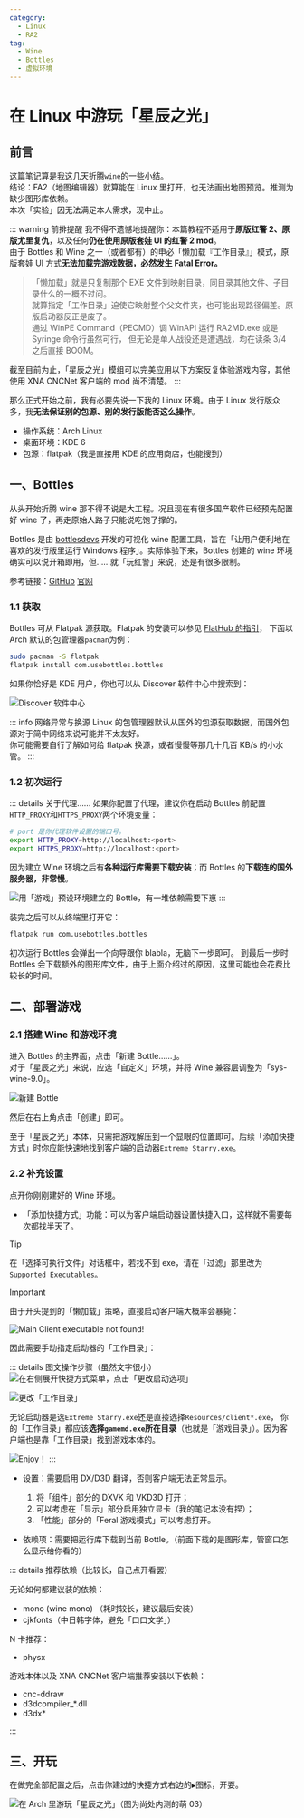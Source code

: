 ```yaml
---
category:
  - Linux
  - RA2
tag:
  - Wine
  - Bottles
  - 虚拟环境
---
```


# 在 Linux 中游玩「星辰之光」

## 前言

这篇笔记算是我这几天折腾`wine`的一些小结。  
结论：FA2（地图编辑器）就算能在 Linux 里打开，也无法画出地图预览。推测为缺少图形库依赖。  
本次「实验」因无法满足本人需求，现中止。

::: warning 前排提醒
我不得不遗憾地提醒你：本篇教程不适用于**原版红警 2、原版尤里复仇**，以及任何**仍在使用原版套娃 UI 的红警 2 mod**。  
由于 Bottles 和 Wine 之一（或者都有）的申必「懒加载『工作目录』」模式，原版套娃 UI 方式**无法加载完游戏数据，必然发生 Fatal Error。**

> 「懒加载」就是只复制那个 EXE 文件到映射目录，同目录其他文件、子目录什么的一概不过问。  
> 就算指定「工作目录」迫使它映射整个父文件夹，也可能出现路径偏差。原版启动器反正是废了。  
> 通过 WinPE Command（PECMD）调 WinAPI 运行 RA2MD.exe 或是 Syringe 命令行虽然可行，
> 但无论是单人战役还是遭遇战，均在读条 3/4 之后直接 BOOM。

截至目前为止，「星辰之光」模组可以完美应用以下方案反复体验游戏内容，其他使用 XNA CNCNet 客户端的 mod 尚不清楚。
:::

那么正式开始之前，我有必要先说一下我的 Linux 环境。由于 Linux 发行版众多，我**无法保证别的包源、别的发行版能否这么操作**。

- 操作系统：Arch Linux
- 桌面环境：KDE 6
- 包源：flatpak（我是直接用 KDE 的应用商店，也能搜到）

## 一、Bottles

从头开始折腾 wine 那不得不说是大工程。况且现在有很多国产软件已经预先配置好 wine 了，再走原始人路子只能说吃饱了撑的。

Bottles 是由 [bottlesdevs](https://github.com/bottlesdevs) 开发的可视化 wine 配置工具，旨在「让用户便利地在喜欢的发行版里运行 Windows 程序」。实际体验下来，Bottles 创建的 wine 环境确实可以说开箱即用，但……就「玩红警」来说，还是有很多限制。

参考链接：[GitHub](https://github.com/bottlesdevs/Bottles) [官网](https://usebottles.com/)

### 1.1 获取

Bottles 可从 Flatpak 源获取。Flatpak 的安装可以参见 [FlatHub 的指引](https://flathub.org/setup)，
下面以 Arch 默认的包管理器`pacman`为例：

```zsh
sudo pacman -S flatpak
flatpak install com.usebottles.bottles
```

如果你恰好是 KDE 用户，你也可以从 Discover 软件中心中搜索到：

![Discover 软件中心](kde_discover_bottles_search.webp)

::: info 网络异常与换源
Linux 的包管理器默认从国外的包源获取数据，而国外包源对于简中网络来说可能并不太友好。  
你可能需要自行了解如何给 flatpak 换源，或者慢慢等那几十几百 KB/s 的小水管。
:::

### 1.2 初次运行

::: details 关于代理……
如果你配置了代理，建议你在启动 Bottles 前配置`HTTP_PROXY`和`HTTPS_PROXY`两个环境变量：
```zsh
# port 是你代理软件设置的端口号。
export HTTP_PROXY=http://localhost:<port>
export HTTPS_PROXY=http://localhost:<port>
```
因为建立 Wine 环境之后有**各种运行库需要下载安装**；而 Bottles 的**下载连的国外服务器，非常慢**。

![用「游戏」预设环境建立的 Bottle，有一堆依赖需要下崽](bottle_dependencies.webp)
:::

装完之后可以从终端里打开它：
```zsh
flatpak run com.usebottles.bottles
```

初次运行 Bottles 会弹出一个向导跟你 blabla，无脑下一步即可。
到最后一步时 Bottles 会下载额外的图形库文件，由于上面介绍过的原因，这里可能也会花费比较长的时间。

## 二、部署游戏

### 2.1 搭建 Wine 和游戏环境

进入 Bottles 的主界面，点击「新建 Bottle……」。  
对于「星辰之光」来说，应选「自定义」环境，并将 Wine 兼容层调整为「sys-wine-9.0」。

![新建 Bottle](bottles_new_venv.webp)

然后在右上角点击「创建」即可。

至于「星辰之光」本体，只需把游戏解压到一个显眼的位置即可。后续「添加快捷方式」时你应能快速地找到客户端的启动器`Extreme Starry.exe`。

### 2.2 补充设置

点开你刚刚建好的 Wine 环境。

- 「添加快捷方式」功能：可以为客户端启动器设置快捷入口，这样就不需要每次都找半天了。  

> [!tip]
> 在「选择可执行文件」对话框中，若找不到 exe，请在「过滤」那里改为`Supported Executables`。

> [!important]
> 由于开头提到的「懒加载」策略，直接启动客户端大概率会暴毙：
>
> ![Main Client executable not found!](client_not_found.webp)
>
> 因此需要手动指定启动器的「工作目录」：
> 
> ::: details 图文操作步骤（虽然文字很小）
> ![在右侧展开快捷方式菜单，点击「更改启动选项」](client_not_found_so1.webp)
>
> ![更改「工作目录」](client_not_found_so2.webp)
>
> 无论启动器是选`Extreme Starry.exe`还是直接选择`Resources/client*.exe`，
> 你的「工作目录」都应该**选择`gamemd.exe`所在目录**（也就是「游戏目录」）。因为客户端也是靠「工作目录」找到游戏本体的。
>
> ![Enjoy！](client_not_found_so3.webp)
> :::

- 设置：需要启用 DX/D3D 翻译，否则客户端无法正常显示。

  1. 将「组件」部分的 DXVK 和 VKD3D 打开；
  2. 可以考虑在「显示」部分启用独立显卡（我的笔记本没有捏）；
  3. 「性能」部分的「Feral 游戏模式」可以考虑打开。

- 依赖项：需要把运行库下载到当前 Bottle。（前面下载的是图形库，管窗口怎么显示给你看的）

::: details 推荐依赖（比较长，自己点开看罢）

无论如何都建议装的依赖：

- mono (wine mono) （耗时较长，建议最后安装）
- cjkfonts（中日韩字体，避免「口口文学」）

N 卡推荐：

- physx

游戏本体以及 XNA CNCNet 客户端推荐安装以下依赖：

- cnc-ddraw
- d3dcompiler_*.dll
- d3dx*
<!-- - gdiplus -->
:::

## 三、开玩

在做完全部配置之后，点击你建过的快捷方式右边的`▶`图标，开耍。

![在 Arch 里游玩「星辰之光」（图为尚处内测的萌 03）](linux_bottles_ES.webp)
